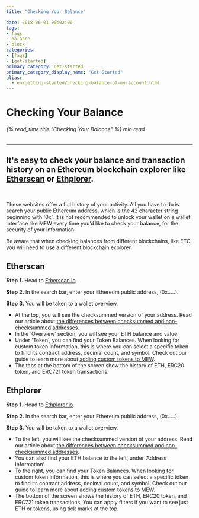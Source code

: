 ```yaml
---
title: "Checking Your Balance"

date: 2018-06-01 00:02:00
tags:
- faqs
- balance
- block
categories:
- [faqs]
- [get-started]
primary_category: get-started
primary_category_display_name: "Get Started"
alias:
  - en/getting-started/checking-balance-of-my-account.html
---
```


# **Checking Your Balance**

###### {% read_time title "Checking Your Balance" %} min read

* * *

## It's easy to check your balance and transaction history on an Ethereum blockchain explorer like [Etherscan][etherscan] or [Ethplorer][ethplorer].

<br>

These websites offer a full history of your activity. All you have to do is search your public Ethereum address, which is the 42 character string beginning with '0x'. It is not recommended to unlock your wallet on a wallet interface like MEW every time you’d like to check your balance, for the security of your information. 

Be aware that when checking balances from different blockchains, like ETC, you will need to use a different blockchain explorer.

## **Etherscan**

**Step 1.** Head to [Etherscan.io][etherscan]. 

**Step 2.** In the search bar, enter your Ethereum public address, (0x…..).

**Step 3.** You will be taken to a wallet overview. 

-   At the top, you will see the checksummed version of your address. Read our article about [the differences between checksummed and non-checksummed addresses][checkSum].
-   In the ‘Overview’ section, you will see your ETH balance and value.
-   Under 'Token', you can find your Token Balances. When looking for custom token information, this is where you can select a specific token to find its contract address, decimal count, and symbol. Check out our guide to learn more about [adding custom tokens to MEW][customTokens].
-   The tabs at the bottom of the screen show the history of ETH, ERC20 token, and ERC721 token transactions.

## **Ethplorer**

**Step 1.** Head to [Ethplorer.io][ethplorer].

**Step 2.** In the search bar, enter your Ethereum public address, (0x…..).

**Step 3.** You will be taken to a wallet overview.

-   To the left, you will see the checksummed version of your address. Read our article about [the differences between checksummed and non-checksummed addresses][checkSum].
-   You can also find your ETH balance to the left, under ‘Address Information’.
-   To the right, you can find your Token Balances. When looking for custom token information, this is where you can select a specific token to find its contract address, decimal count, and symbol. Check out our guide to learn more about [adding custom tokens to MEW][customTokens].
-   The bottom of the screen shows the history of ETH, ERC20 token, and ERC721 token transactions. You can apply filters if you want to see just ETH or tokens, using tick marks at the top.

[etherscan]: https://etherscan.io

[ethplorer]: https://ethplorer.io

[customTokens]: /@@@@@@/tokens/how-to-add-custom-token/

[checkSum]: /@@@@@@/common-issues/not-checksummed/
